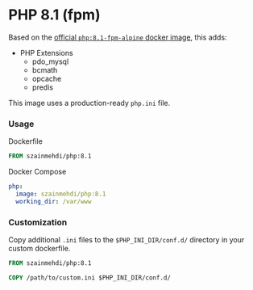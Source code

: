 # PHP 8.1 (fpm)

Based on the [official `php:8.1-fpm-alpine` docker image](https://hub.docker.com/_/php), this adds:
- PHP Extensions
    - pdo_mysql
    - bcmath
    - opcache
    - predis

This image uses a production-ready `php.ini` file.

### Usage
Dockerfile
```dockerfile
FROM szainmehdi/php:8.1
```

Docker Compose
```yaml
php:
  image: szainmehdi/php:8.1
  working_dir: /var/www
```

### Customization
Copy additional `.ini` files to the `$PHP_INI_DIR/conf.d/` directory in your custom dockerfile.

```dockerfile
FROM szainmehdi/php:8.1

COPY /path/to/custom.ini $PHP_INI_DIR/conf.d/
```
